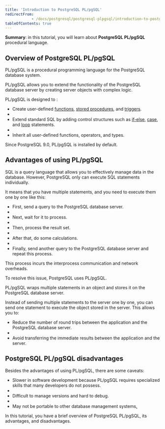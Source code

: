 ```yaml
---
title: 'Introduction to PostgreSQL PL/pgSQL'
redirectFrom: 
            - /docs/postgresql/postgresql-plpgsql/introduction-to-postgresql-stored-procedures
tableOfContents: true
---
```



**Summary**: in this tutorial, you will learn about **PostgreSQL PL/pgSQL** procedural language.

## Overview of PostgreSQL PL/pgSQL

PL/pgSQL is a procedural programming language for the PostgreSQL database system.

PL/pgSQL allows you to extend the functionality of the PostgreSQL database server by creating server objects with complex logic.

PL/pgSQL is designed to :

- Create user-defined [functions](/docs/postgresql/postgresql-plpgsql/postgresql-create-function), [stored procedures](/docs/postgresql/postgresql-plpgsql/postgresql-create-procedure), and [triggers](/docs/postgresql/postgresql-triggers).
-
- Extend standard SQL by adding control structures such as [if-else](/docs/postgresql/postgresql-plpgsql/plpgsql-if-else-statements), [case](/docs/postgresql/postgresql-case), and [loop](/docs/postgresql/postgresql-plpgsql/plpgsql-loop-statements) statements.
-
- Inherit all user-defined functions, operators, and types.

Since PostgreSQL 9.0, PL/pgSQL is installed by default.

## Advantages of using PL/pgSQL

SQL is a query language that allows you to effectively manage data in the database. However, PostgreSQL only can execute SQL statements individually.

It means that you have multiple statements, and you need to execute them one by one like this:

- First, send a query to the PostgreSQL database server.
-
- Next, wait for it to process.
-
- Then, process the result set.
-
- After that, do some calculations.
-
- Finally, send another query to the PostgreSQL database server and repeat this process.

This process incurs the interprocess communication and network overheads.

To resolve this issue, PostgreSQL uses PL/pgSQL.

PL/pgSQL wraps multiple statements in an object and stores it on the PostgreSQL database server.

Instead of sending multiple statements to the server one by one, you can send one statement to execute the object stored in the server. This allows you to:

- Reduce the number of round trips between the application and the PostgreSQL database server.
-
- Avoid transferring the immediate results between the application and the server.

## PostgreSQL PL/pgSQL disadvantages

Besides the advantages of using PL/pgSQL, there are some caveats:

- Slower in software development because PL/pgSQL requires specialized skills that many developers do not possess.
-
- Difficult to manage versions and hard to debug.
-
- May not be portable to other database management systems[.](http://www.mysqltutorial.org)

In this tutorial, you have a brief overview of PostgreSQL PL/pgSQL, its advantages, and disadvantages.
